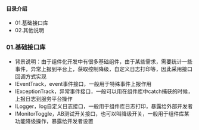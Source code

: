 #### 目录介绍
- 01.基础接口库
- 02.其他说明


### 01.基础接口库
- 背景说明：由于组件化开发中有很多基础组件，由于某些需求，需要统计一些事件，异常上报到平台上，获取控制降级，自定义日志打印等，因此采用接口回调方式实现
- IEventTrack，event事件接口，一般用于特殊事件上报作用
- IExceptionTrack，异常事件接口，一般可以用在组件库中catch捕获的时候，上报日志到服务平台操作
- ILogger，log自定义日志接口，一般用于组件库日志打印，暴露给外部开发者
- IMonitorToggle，AB测试开关接口，也可以叫降级开关，一般用于组件库某功能降级操作，暴露给开发者设置







